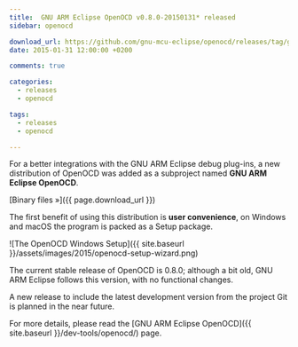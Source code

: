 ```yaml
---
title:  GNU ARM Eclipse OpenOCD v0.8.0-20150131* released
sidebar: openocd

download_url: https://github.com/gnu-mcu-eclipse/openocd/releases/tag/gae-0.8.0-20150131/
date: 2015-01-31 12:00:00 +0200

comments: true

categories:
  - releases
  - openocd

tags:
  - releases
  - openocd

---
```


For a better integrations with the GNU ARM Eclipse debug plug-ins, a new distribution of OpenOCD was added as a subproject named **GNU ARM Eclipse OpenOCD**.

[Binary files »]({{ page.download_url }})

The first benefit of using this distribution is **user convenience**, on Windows and macOS the program is packed as a Setup package.

![The OpenOCD Windows Setup]({{ site.baseurl }}/assets/images/2015/openocd-setup-wizard.png)

The current stable release of OpenOCD is 0.8.0; although a bit old, GNU ARM Eclipse follows this version, with no functional changes.

A new release to include the latest development version from the project Git is planned in the near future.

For more details, please read the [GNU ARM Eclipse OpenOCD]({{ site.baseurl }}/dev-tools/openocd/) page.
